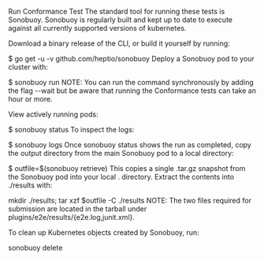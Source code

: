 Run Conformance Test
The standard tool for running these tests is Sonobuoy. Sonobuoy is regularly built and kept up to date to execute against all currently supported versions of kubernetes.

Download a binary release of the CLI, or build it yourself by running:

$ go get -u -v github.com/heptio/sonobuoy
Deploy a Sonobuoy pod to your cluster with:

$ sonobuoy run
NOTE: You can run the command synchronously by adding the flag --wait but be aware that running the Conformance tests can take an hour or more.

View actively running pods:

$ sonobuoy status 
To inspect the logs:

$ sonobuoy logs
Once sonobuoy status shows the run as completed, copy the output directory from the main Sonobuoy pod to a local directory:

$ outfile=$(sonobuoy retrieve)
This copies a single .tar.gz snapshot from the Sonobuoy pod into your local . directory. Extract the contents into ./results with:

mkdir ./results; tar xzf $outfile -C ./results
NOTE: The two files required for submission are located in the tarball under plugins/e2e/results/{e2e.log,junit.xml}.

To clean up Kubernetes objects created by Sonobuoy, run:

sonobuoy delete
